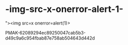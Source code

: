 # -img-src-x-onerror-alert-1-
">&lt;img src=x onerror=alert(1)>


PMAK-62089294ec89250047cab5b3-d49c9a6c954fbab87e758ab504643d442d

